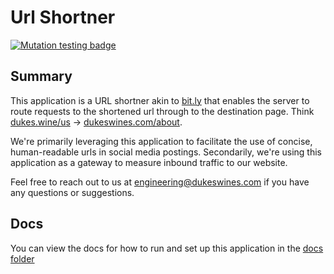 # Url Shortner
[![Mutation testing badge](https://img.shields.io/endpoint?style=flat-square&url=https%3A%2F%2Fbadge-api.stryker-mutator.io%2Fgithub.com%2FDukes-Wine-Co%2Furl-shortner%2Fmaster%2F1.0.0)](https://dashboard.stryker-mutator.io/reports/github.com/Dukes-Wine-Co/url-shortner/master/1.0.0)

## Summary
This application is a URL shortner akin to [bit.ly](bit.ly) that enables the server to route requests to the shortened url through to the destination page. Think [dukes.wine/us](https://dukes.wine/us) &rarr; [dukeswines.com/about](https://dukeswines.com/about).

We're primarily leveraging this application to facilitate the use of concise, human-readable urls in  social media postings. Secondarily, we're using this application as a gateway to measure inbound traffic to our website.

Feel free to reach out to us at [engineering@dukeswines.com](mailto:engineering@dukeswines.com) if you have any questions or suggestions.

## Docs
You can view the docs for how to run and set up this application in the [docs folder](docs/how-to-run.md)
